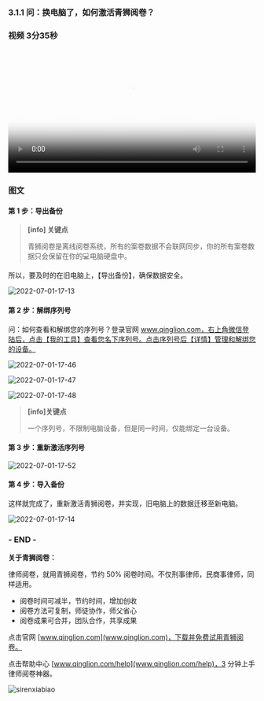 ### 3.1.1 问：换电脑了，如何激活青狮阅卷？

### 视频 3分35秒

<video id="my-video" class="video-js" controls preload="auto" width="100%"
poster="https://ipic.qinglion.com/2022-06-25-ReinstallPC%EF%BC%9F.jpeg" data-setup='{"aspectRatio":"16:9"}'>
<source src="https://ipic.qinglion.com/2022-06-25-ReinstallPC%EF%BC%9F.mp4" type='video/mp4' >
</video>

### 图文

#### 第 1 步：导出备份

> **[info]  关键点**
>
> 青狮阅卷是离线阅卷系统，所有的案卷数据不会联网同步，你的所有案卷数据只会保留在你的💻电脑硬盘中。

所以，要及时的在旧电脑上，【导出备份】，确保数据安全。


![2022-07-01-17-13](https://ipic.qinglion.com/2022-07-01-17-13.png)


#### 第 2 步：解绑序列号

问：如何查看和解绑您的序列号？登录官网 www.qinglion.com，右上角微信登陆后，点击【我的工具】查看您名下序列号。点击序列号后【详情】管理和解绑您的设备。


![2022-07-01-17-46](https://ipic.qinglion.com/2022-07-01-17-46.png)


![2022-07-01-17-47](https://ipic.qinglion.com/2022-07-01-17-47.png)


![2022-07-01-17-48](https://ipic.qinglion.com/2022-07-01-17-48.png)


> **[info]关键点**
>
> 一个序列号，不限制电脑设备，但是同一时间，仅能绑定一台设备。

#### 第 3 步：重新激活序列号

![2022-07-01-17-52](https://ipic.qinglion.com/2022-07-01-17-52.png)


#### 第 4 步：导入备份

这样就完成了，重新激活青狮阅卷，并实现，旧电脑上的数据迁移至新电脑。


![2022-07-01-17-14](https://ipic.qinglion.com/2022-07-01-17-14.png)


### - END -

**关于青狮阅卷：**

律师阅卷，就用青狮阅卷，节约 50% 阅卷时间。不仅刑事律师，民商事律师，同样适用。

- 阅卷时间可减半，节约时间，增加创收
- 阅卷方法可复制，师徒协作，师父省心
- 阅卷成果可合并，团队合作，共享成果

点击官网 [www.qinglion.com](www.qinglion.com)，下载并免费试用青狮阅卷。

点击帮助中心 [www.qinglion.com/help](www.qinglion.com/help)，3 分钟上手律师阅卷神器。

![sirenxiabiao](https://ipic.qinglion.com/sirenxiabiao.jpeg)
